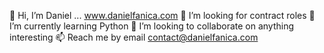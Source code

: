 👋 Hi, I’m Daniel ... www.danielfanica.com
👀 I’m looking for contract roles
🌱 I’m currently learning Python
💞️ I’m looking to collaborate on anything interesting
📫 Reach me by email contact@danielfanica.com

